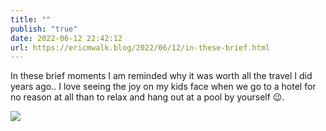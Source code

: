 ```yaml
---
title: ""
publish: "true"
date: 2022-06-12 22:42:12
url: https://ericmwalk.blog/2022/06/12/in-these-brief.html
---
```

In these brief moments I am reminded why it was worth all the travel I did years ago.. I love seeing the joy on my kids face when we go to a hotel for no reason at all than to relax and hang out at a pool by yourself 😉.


![](https://ericmwalk.blog/uploads/2022/83013c1074.jpg)